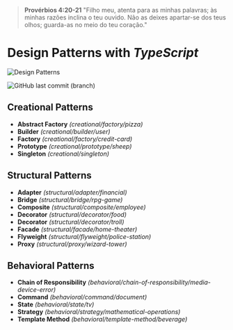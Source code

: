 > **Provérbios 4:20-21** "Filho meu, atenta para as minhas palavras; às minhas razões inclina o teu ouvido. Não as deixes apartar-se dos teus olhos; guarda-as no meio do teu coração."

# Design Patterns with _TypeScript_

![Design Patterns](https://bgasparotto.com/wp-content/uploads/2016/11/design-patterns-logo-2.png)

![GitHub last commit (branch)](https://img.shields.io/github/last-commit/ricardorinco/design-patterns.ts/master?label=LAST%20COMMIT%20&style=for-the-badge)

## **Creational Patterns**

- **Abstract Factory** _(creational/factory/pizza)_
- **Builder** _(creational/builder/user)_
- **Factory** _(creational/factory/credit-card)_
- **Prototype** _(creational/prototype/sheep)_
- **Singleton** _(creational/singleton)_

## **Structural Patterns**

- **Adapter** _(structural/adapter/financial)_
- **Bridge** _(structural/bridge/rpg-game)_
- **Composite** _(structural/composite/employee)_
- **Decorator** _(structural/decorator/food)_
- **Decorator** _(structural/decorator/troll)_
- **Facade** _(structural/facade/home-theater)_
- **Flyweight** _(structural/flyweight/police-station)_
- **Proxy** _(structural/proxy/wizard-tower)_

## **Behavioral Patterns**

- **Chain of Responsibility** _(behavioral/chain-of-responsibility/media-device-error)_
- **Command** _(behavioral/command/document)_
- **State** _(behavioral/state/tv)_
- **Strategy** _(behavioral/strategy/mathematical-operations)_
- **Template Method** _(behavioral/template-method/beverage)_

